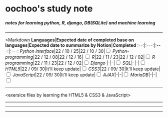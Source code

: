 oochoo's study note
=====================

##### notes for learning python, R, django, DB(SQLite) and machine learning
* * *
<Markdown
**Languages**|**Expected date of completed base on languages**|**Expected date to summarize by Notion**|**Completed**
:--:|:---:|:---:|:---:
*Python interface*|22 / 10 / 25|22 / 10 / 30|<input type="Checkbox">
*Python-programming*|22 / 12 / 08|22 / 12 / 16| <input type="Checkbox">
*R*|22 / 11 / 23|22 / 12 / 02|<input type="Checkbox">
*R-programming*|22 / 11 / 23|22 / 12 / 02|<input type="Checkbox">
*Django* |-|-|<input type="Checkbox">
*SQL*|-|-|<input type="Checkbox">
*HTML5*|22 / 09/ 30|It'll keep update|<input type="Checkbox">
*CSS3*|22 / 09/ 30|It'll keep update|<input type="Checkbox">
*JavaScript*|22 / 09/ 30|It'll keep update|<input type="Checkbox">
*AJAX*|-|-|<input type="Checkbox">
*MariaDB*|-|-|<input type="Checkbox">
***
<exersice files by learning the HTML5 & CSS3 & JavaScript><br>
<script>
<button onclick='go("http://192.168.0.22:8887/HTML%2BCSS%2BJavaScript/introducemyself.html");'>[introduce my self site]</button>
<button onclick='go("http://192.168.0.22:8887/HTML%2BCSS%2BJavaScript/first_title.html");'>[my first Website with href]</button>
<button onclick='go("http://192.168.0.22:8887/HTML%2BCSS%2BJavaScript/Start_JaveScript.html");'>[learning CSS3 various functions : the day of MY dalgom page]</button>
<button onclick='go("http://192.168.0.22:8887/HTML%2BCSS%2BJavaScript/secondfile.html");'>[additional function with HTML site including checkbox, comment, chatting]</button>
<button onclick='go("http://192.168.0.22:8887/HTML%2BCSS%2BJavaScript/Start_JaveScript.html");'>[difference from static HTML and activity JS]</button>
<button onclick='go("http://192.168.0.22:8887/HTML%2BCSS%2BJavaScript/make_buttons_by_JS.html");'>[making a button & input textbox with alert site]</button>
</script>
***
<script>
<button onclick='go("https://efficient-dance-088.notion.site/Markdown-454df33fd27e4832835e8e63ddb8764e");'>[My Notion-Markdown]</button>
</script>
***
<script>
<button onclick='go("https://efficient-dance-088.notion.site/GitHub-README-md-2eb88f38e8204ce79984f4fb2287552e");'>[My Notion-Decoration my GitHub README.md]</button>
</script>
***